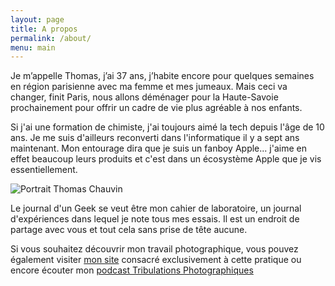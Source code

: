 ```yaml
---
layout: page
title: A propos
permalink: /about/
menu: main
---
```


Je m’appelle Thomas, j’ai 37 ans, j’habite encore pour quelques semaines en région parisienne avec ma femme et mes jumeaux. Mais ceci va changer, finit Paris, nous allons déménager pour la Haute-Savoie prochainement pour offrir un cadre de vie plus agréable à nos enfants.

Si j'ai une formation de chimiste, j'ai toujours aimé la tech depuis l'âge de 10 ans. Je me suis d'ailleurs reconverti dans l'informatique il y a sept ans maintenant. Mon entourage dira que je suis un fanboy Apple... j'aime en effet beaucoup leurs produits et c'est dans un écosystème Apple que je vis essentiellement.

![Portrait Thomas Chauvin](https://www.journaldungeek.com/images/Thomas_201506.jpg)

Le journal d'un Geek se veut être mon cahier de laboratoire, un journal d'expériences dans lequel je note tous mes essais. Il est un endroit de partage avec vous et tout cela sans prise de tête aucune.

Si vous souhaitez découvrir mon travail photographique, vous pouvez également visiter [mon site](https://www.thomaschauvin.com) consacré exclusivement à cette pratique ou encore écouter mon [podcast Tribulations Photographiques](https://www.tribulationsphotographiques.com)
